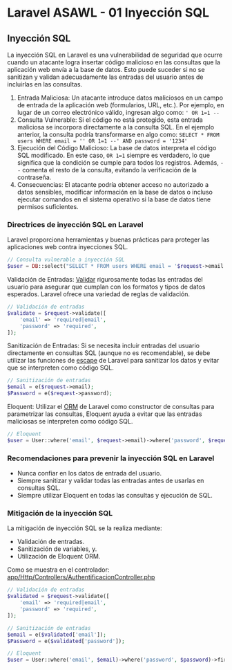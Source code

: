 # Laravel ASAWL - 01 Inyección SQL

##	Inyección SQL

La inyección SQL en Laravel es una vulnerabilidad de seguridad que ocurre cuando un atacante logra insertar código malicioso en las consultas que la aplicación web envía a la base de datos. Esto puede suceder si no se sanitizan y validan adecuadamente las entradas del usuario antes de incluirlas en las consultas.

1.	Entrada Maliciosa: Un atacante introduce datos maliciosos en un campo de entrada de la aplicación web (formularios, URL, etc.). Por ejemplo, en lugar de un correo electrónico válido, ingresan algo como: `' OR 1=1 --`
2.	Consulta Vulnerable: Si el código no está protegido, esta entrada maliciosa se incorpora directamente a la consulta SQL. En el ejemplo anterior, la consulta podría transformarse en algo como: `SELECT * FROM users WHERE email = '' OR 1=1 --' AND password = '1234'`
3.	Ejecución del Código Malicioso: La base de datos interpreta el código SQL modificado. En este caso, `OR 1=1` siempre es verdadero, lo que significa que la condición se cumple para todos los registros. Además, `--` comenta el resto de la consulta, evitando la verificación de la contraseña.
4.	Consecuencias: El atacante podría obtener acceso no autorizado a datos sensibles, modificar información en la base de datos o incluso ejecutar comandos en el sistema operativo si la base de datos tiene permisos suficientes.

###	Directrices de inyección SQL en Laravel

Laravel proporciona herramientas y buenas prácticas para proteger las aplicaciones web contra inyecciones SQL.

```php
// Consulta vulnerable a inyección SQL
$user = DB::select("SELECT * FROM users WHERE email = '$request->email' AND password = '$request->password'");
```

Validación de Entradas: [Validar](https://laravel.com/docs/11.x/validation) rigurosamente todas las entradas del usuario para asegurar que cumplan con los formatos y tipos de datos esperados. Laravel ofrece una variedad de reglas de validación.

```php
// Validación de entradas
$validate = $request->validate([
    'email' => 'required|email',
    'password' => 'required',
]);
```

Sanitización de Entradas: Si se necesita incluir entradas del usuario directamente en consultas SQL (aunque no es recomendable), se debe utilizar las funciones de [escape](https://laravel.com/docs/11.x/strings#method-e) de Laravel para sanitizar los datos  y evitar que se interpreten como código SQL.

```php
// Sanitización de entradas
$email = e($request->email);
$Password = e($request->password);
```

Eloquent: Utilizar el [ORM](https://laravel.com/docs/11.x/eloquent) de Laravel como constructor de consultas para parametrizar las consultas, Eloquent ayuda a evitar que las entradas maliciosas se interpreten como código SQL.

```php
// Eloquent
$user = User::where('email', $request->email)->where('password', $request->password)->first();
```

###	Recomendaciones para prevenir la inyección SQL en Laravel
-	Nunca confiar en los datos de entrada del usuario.
-	Siempre sanitizar y validar todas las entradas antes de usarlas en consultas SQL.
-	Siempre utilizar Eloquent en todas las consultas y ejecución de SQL.

### Mitigación de la inyección SQL

La mitigación de inyección SQL se la realiza mediante:

-	Validación de entradas.
-	Sanitización de variables, y.
-	Utilización de Eloquent ORM.

Como se muestra en el controlador: [app/Http/Controllers/AuthentificacionController.php](./app/Http/Controllers/AutheticationController.php)

```php
// Validación de entradas
$validated = $request->validate([
    'email' => 'required|email',
    'password' => 'required',
]);

// Sanitización de entradas
$email = e($validated['email']);
$Password = e($validated['password']);

// Eloquent
$user = User::where('email', $email)->where('password', $password)->first();
```
